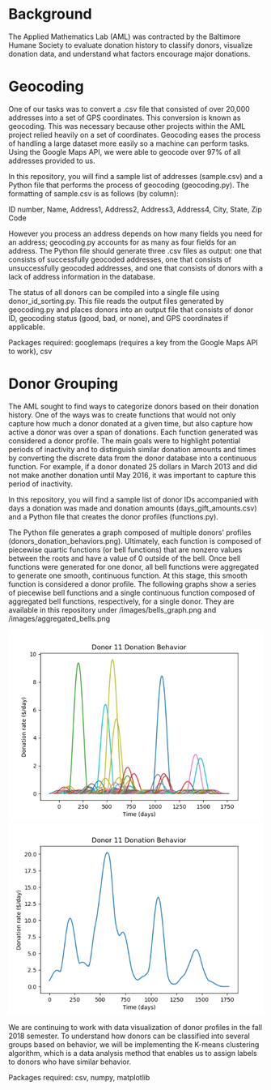 # Background
The Applied Mathematics Lab (AML) was contracted by the Baltimore Humane Society to evaluate donation history to classify donors, visualize donation data, and understand what factors encourage major donations.

# Geocoding
One of our tasks was to convert a .csv file that consisted of over 20,000 addresses into a set of GPS coordinates. This conversion is known as geocoding. This was necessary because other projects within the AML project relied heavily on a set of coordinates. Geocoding eases the process of handling a large dataset more easily so a machine can perform tasks. Using the Google Maps API, we were able to geocode over 97% of all addresses provided to us.

In this repository, you will find a sample list of addresses (sample.csv) and a Python file that performs the process of geocoding (geocoding.py). The formatting of sample.csv is as follows (by column): 

ID number, Name, Address1, Address2, Address3, Address4, City, State, Zip Code

However you process an address depends on how many fields you need for an address; geocoding.py accounts for as many as four fields for an address. The Python file should generate three .csv files as output: one that consists of successfully geocoded addresses, one that consists of unsuccessfully geocoded addresses, and one that consists of donors with a lack of address information in the database.

The status of all donors can be compiled into a single file using donor_id_sorting.py. This file reads the output files generated by geocoding.py and places donors into an output file that consists of donor ID, geocoding status (good, bad, or none), and GPS coordinates if applicable.

Packages required: googlemaps (requires a key from the Google Maps API to work), csv

# Donor Grouping
The AML sought to find ways to categorize donors based on their donation history. One of the ways was to create functions that would not only capture how much a donor donated at a given time, but also capture how active a donor was over a span of donations. Each function generated was considered a donor profile. The main goals were to highlight potential periods of inactivity and to distinguish similar donation amounts and times by converting the discrete data from the donor database into a continuous function. For example, if a donor donated 25 dollars in March 2013 and did not make another donation until May 2016, it was important to capture this period of inactivity.

In this repository, you will find a sample list of donor IDs accompanied with days a donation was made and donation amounts (days_gift_amounts.csv) and a Python file that creates the donor profiles (functions.py).

The Python file generates a graph composed of multiple donors' profiles (donors_donation_behaviors.png). Ultimately, each function is composed of piecewise quartic functions (or bell functions) that are nonzero values between the roots and have a value of 0 outside of the bell. Once bell functions were generated for one donor, all bell functions were aggregated to generate one smooth, continuous function. At this stage, this smooth function is considered a donor profile. The following graphs show a series of piecewise bell functions and a single continuous function composed of aggregated bell functions, respectively, for a single donor. They are available in this repository under /images/bells_graph.png and /images/aggregated_bells.png

![Before aggregating](/images/bells_graph.png)
![After aggregating](/images/aggregated_bells.png)

We are continuing to work with data visualization of donor profiles in the fall 2018 semester. To understand how donors can be classified into several groups based on behavior, we will be implementing the K-means clustering algorithm, which is a data analysis method that enables us to assign labels to donors who have similar behavior.

Packages required: csv, numpy, matplotlib

